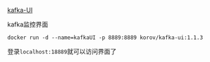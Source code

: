 [kafka-UI](https://hub.docker.com/r/korov/kafka-ui)

kafka监控界面

```
docker run -d --name=kafkaUI -p 8889:8889 korov/kafka-ui:1.1.3
```

登录`localhost:18889`就可以访问界面了